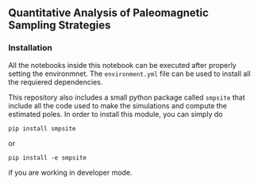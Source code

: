 ## Quantitative Analysis of Paleomagnetic Sampling Strategies


### Installation

All the notebooks inside this notebook can be executed after properly setting the environmnet. The `environment.yml` file can be used to 
install all the requiered dependencies. 

This repository also includes a small python package called `smpsite` that include all the code used to make the simulations and compute the 
estimated poles. In order to install this module, you can simply do 
```
pip install smpsite
```
or 
```
pip install -e smpsite
```
if you are working in developer mode. 